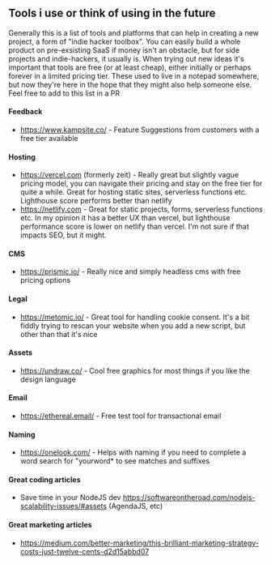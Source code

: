 
## Tools i use or think of using in the future

Generally this is a list of tools and platforms that can help in creating a new project, a form of "indie hacker toolbox". 
You can easily build a whole product on pre-exsisting SaaS if money isn't an obstacle, but for side projects and indie-hackers, it usually is.
When trying out new ideas it's important that tools are free (or at least cheap), either initially or perhaps forever in a limited pricing tier. 
These used to live in a notepad somewhere, but now they're here in the hope that they might also help someone else. Feel free to add to this list in a PR

#### Feedback
- https://www.kampsite.co/ - Feature Suggestions from customers with a free tier available 

#### Hosting
- https://vercel.com (formerly zeit) - Really great but slightly vague pricing model, you can navigate their pricing and stay on the free tier for quite a while. Great for hosting static sites, serverless functions etc. Lighthouse score performs better than netlify
- https://netlify.com - Great for static projects, forms, serverless functions etc. In my opinion it has a better UX than vercel, but lighthouse performance score is lower on netlify than vercel. I'm not sure if that impacts SEO, but it might.

#### CMS
- https://prismic.io/ - Really nice and simply headless cms with free pricing options

#### Legal
- https://metomic.io/ - Great tool for handling cookie consent. It's a bit fiddly trying to rescan your website when you add a new script, but other than that it's nice


#### Assets
- https://undraw.co/ - Cool free graphics for most things if you like the design language


#### Email
- https://ethereal.email/ - Free test tool for transactional email


#### Naming
- https://onelook.com/ - Helps with naming if you need to complete a word search for "yourword* to see matches and suffixes


#### Great coding articles
- Save time in your NodeJS dev https://softwareontheroad.com/nodejs-scalability-issues/#assets (AgendaJS, etc)


#### Great marketing articles
- https://medium.com/better-marketing/this-brilliant-marketing-strategy-costs-just-twelve-cents-d2d15abbd07
